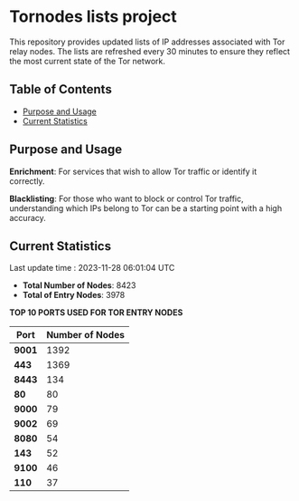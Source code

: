 # Tornodes lists project

This repository provides updated lists of IP addresses associated with Tor relay nodes. The lists are refreshed every 30 minutes to ensure they reflect the most current state of the Tor network.

## Table of Contents

- [Purpose and Usage](#purpose-and-usage)
- [Current Statistics](#current-statistics)


## Purpose and Usage

**Enrichment**: For services that wish to allow Tor traffic or identify it correctly.

**Blacklisting**: For those who want to block or control Tor traffic, understanding which IPs belong to Tor can be a starting point with a high accuracy.

## Current Statistics

Last update time : 2023-11-28 06:01:04 UTC

- **Total Number of Nodes**: 8423
- **Total of Entry Nodes**: 3978

**TOP 10 PORTS USED FOR TOR ENTRY NODES**

| **Port** | **Number of Nodes** |
|------|-----------------|
| **9001**   | 1392  |
| **443**   | 1369  |
| **8443**   | 134  |
| **80**   | 80  |
| **9000**   | 79  |
| **9002**   | 69  |
| **8080**   | 54  |
| **143**   | 52  |
| **9100**   | 46  |
| **110**   | 37  |

